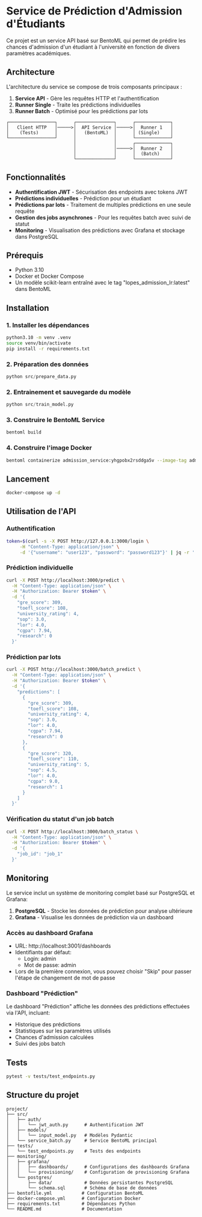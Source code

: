 # Service de Prédiction d'Admission d'Étudiants

Ce projet est un service API basé sur BentoML qui permet de prédire les chances d'admission d'un étudiant à l'université en fonction de divers paramètres académiques.

## Architecture

L'architecture du service se compose de trois composants principaux :

1. **Service API** - Gère les requêtes HTTP et l'authentification
2. **Runner Single** - Traite les prédictions individuelles
3. **Runner Batch** - Optimisé pour les prédictions par lots

```
┌─────────────────┐      ┌──────────────┐      ┌─────────────┐
│   Client HTTP   │─────>│  API Service │─────>│  Runner 1   │
│    (Tests)      │      │   (BentoML)  │      │ (Single)    │
└─────────────────┘      │              │      └─────────────┘
                         │              │      ┌─────────────┐
                         │              │─────>│  Runner 2   │
                         │              │      │  (Batch)    │
                         └──────────────┘      └─────────────┘
```

## Fonctionnalités

- **Authentification JWT** - Sécurisation des endpoints avec tokens JWT
- **Prédictions individuelles** - Prédiction pour un étudiant
- **Prédictions par lots** - Traitement de multiples prédictions en une seule requête
- **Gestion des jobs asynchrones** - Pour les requêtes batch avec suivi de statut
- **Monitoring** - Visualisation des prédictions avec Grafana et stockage dans PostgreSQL

## Prérequis

- Python 3.10
- Docker et Docker Compose
- Un modèle scikit-learn entraîné avec le tag "lopes_admission_lr:latest" dans BentoML

## Installation

### 1. Installer les dépendances

```bash
python3.10 -m venv .venv
source venv/bin/activate  
pip install -r requirements.txt
```

### 2. Préparation des données

```python
python src/prepare_data.py
```

### 2. Entrainement et sauvegarde du modèle

```python
python src/train_model.py 
```

### 3. Construire le BentoML Service

```bash
bentoml build
```

### 4. Construire l'image Docker

```bash
bentoml containerize admission_service:yhgpobx2rsddga5v --image-tag admission_service:latest
```

## Lancement

```bash
docker-compose up -d
```

## Utilisation de l'API

### Authentification

```bash
token=$(curl -s -X POST http://127.0.0.1:3000/login \
     -H "Content-Type: application/json" \
     -d '{"username": "user123", "password": "password123"}' | jq -r '.token')
```

### Prédiction individuelle

```bash
curl -X POST http://localhost:3000/predict \
  -H "Content-Type: application/json" \
  -H "Authorization: Bearer $token" \
  -d '{
    "gre_score": 309,
    "toefl_score": 108,
    "university_rating": 4,
    "sop": 3.0,
    "lor": 4.0,
    "cgpa": 7.94,
    "research": 0
  }'
```

### Prédiction par lots

```bash
curl -X POST http://localhost:3000/batch_predict \
  -H "Content-Type: application/json" \
  -H "Authorization: Bearer $token" \
  -d '{
    "predictions": [
      {
        "gre_score": 309,
        "toefl_score": 108,
        "university_rating": 4,
        "sop": 3.0,
        "lor": 4.0,
        "cgpa": 7.94,
        "research": 0
      },
      {
        "gre_score": 320,
        "toefl_score": 110,
        "university_rating": 5,
        "sop": 4.5,
        "lor": 4.0,
        "cgpa": 9.0,
        "research": 1
      }
    ]
  }'
```

### Vérification du statut d'un job batch

```bash
curl -X POST http://localhost:3000/batch_status \
  -H "Content-Type: application/json" \
  -H "Authorization: Bearer $token" \
  -d '{
    "job_id": "job_1"
  }'
```

## Monitoring

Le service inclut un système de monitoring complet basé sur PostgreSQL et Grafana:

1. **PostgreSQL** - Stocke les données de prédiction pour analyse ultérieure
2. **Grafana** - Visualise les données de prédiction via un dashboard

### Accès au dashboard Grafana

- URL: http://localhost:3001/dashboards
- Identifiants par défaut:
  - Login: admin
  - Mot de passe: admin
- Lors de la première connexion, vous pouvez choisir "Skip" pour passer l'étape de changement de mot de passe

### Dashboard "Prédiction"

Le dashboard "Prédiction" affiche les données des prédictions effectuées via l'API, incluant:
- Historique des prédictions
- Statistiques sur les paramètres utilisés
- Chances d'admission calculées
- Suivi des jobs batch

## Tests

```bash
pytest -v tests/test_endpoints.py
```

## Structure du projet

```
project/
├── src/
│   ├── auth/
│   │   └── jwt_auth.py      # Authentification JWT
│   ├── models/
│   │   └── input_model.py   # Modèles Pydantic
│   └── service_batch.py     # Service BentoML principal
├── tests/
│   └── test_endpoints.py    # Tests des endpoints
├── monitoring/
│   ├── grafana/
│   │   ├── dashboards/      # Configurations des dashboards Grafana
│   │   └── provisioning/    # Configuration de provisioning Grafana
│   └── postgres/
│       ├── data/            # Données persistantes PostgreSQL
│       └── schema.sql       # Schéma de base de données
├── bentofile.yml           # Configuration BentoML
├── docker-compose.yml      # Configuration Docker
├── requirements.txt        # Dépendances Python
└── README.md               # Documentation
```
